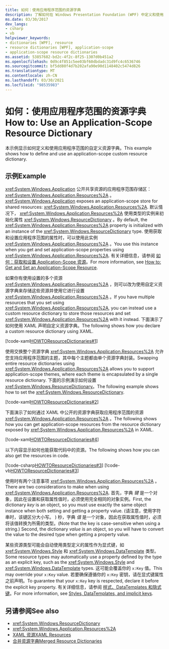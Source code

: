 ```yaml
---
title: 如何：使用应用程序范围的资源字典
description: 了解如何在 Windows Presentation Foundation (WPF) 中定义和使用应用程序范围的自定义资源字典。
ms.date: 03/30/2017
dev_langs:
- csharp
- vb
helpviewer_keywords:
- dictionaries [WPF], resource
- resource dictionaries [WPF], application-scope
- application-scope resource dictionaries
ms.assetid: 53857682-bd2c-4f2c-8f25-1307d0b451a2
ms.openlocfilehash: 0d9c4f851c5ee03bf60dbdadc31d9fc4c6536746
ms.sourcegitcommit: bf5dd80f4d7b202afa90e90d1148402c5474d826
ms.translationtype: MT
ms.contentlocale: zh-CN
ms.lasthandoff: 03/30/2021
ms.locfileid: "98535983"
---
```

# <a name="how-to-use-an-application-scope-resource-dictionary"></a><span data-ttu-id="5dbed-103">如何：使用应用程序范围的资源字典</span><span class="sxs-lookup"><span data-stu-id="5dbed-103">How to: Use an Application-Scope Resource Dictionary</span></span>

<span data-ttu-id="5dbed-104">本示例显示如何定义和使用应用程序范围的自定义资源字典。</span><span class="sxs-lookup"><span data-stu-id="5dbed-104">This example shows how to define and use an application-scope custom resource dictionary.</span></span>  
  
## <a name="example"></a><span data-ttu-id="5dbed-105">示例</span><span class="sxs-lookup"><span data-stu-id="5dbed-105">Example</span></span>  

 <span data-ttu-id="5dbed-106"><xref:System.Windows.Application> 公开共享资源的应用程序范围存储区： <xref:System.Windows.Application.Resources%2A> 。</span><span class="sxs-lookup"><span data-stu-id="5dbed-106"><xref:System.Windows.Application> exposes an application-scope store for shared resources: <xref:System.Windows.Application.Resources%2A>.</span></span> <span data-ttu-id="5dbed-107">默认情况下， <xref:System.Windows.Application.Resources%2A> 使用类型的实例来初始化属性 <xref:System.Windows.ResourceDictionary> 。</span><span class="sxs-lookup"><span data-stu-id="5dbed-107">By default, the <xref:System.Windows.Application.Resources%2A> property is initialized with an instance of the <xref:System.Windows.ResourceDictionary> type.</span></span> <span data-ttu-id="5dbed-108">使用获取和设置应用程序范围的属性时，可以使用此实例 <xref:System.Windows.Application.Resources%2A> 。</span><span class="sxs-lookup"><span data-stu-id="5dbed-108">You use this instance when you get and set application-scope properties using <xref:System.Windows.Application.Resources%2A>.</span></span> <span data-ttu-id="5dbed-109">有关详细信息，请参阅 [如何：获取和设置 Application-Scope 资源](/previous-versions/dotnet/netframework-4.0/aa348547(v=vs.100))。</span><span class="sxs-lookup"><span data-stu-id="5dbed-109">For more information, see [How to: Get and Set an Application-Scope Resource](/previous-versions/dotnet/netframework-4.0/aa348547(v=vs.100)).</span></span>
  
 <span data-ttu-id="5dbed-110">如果你有使用设置的多个资源 <xref:System.Windows.Application.Resources%2A> ，则可以改为使用自定义资源字典来存储这些资源并使用它进行设置 <xref:System.Windows.Application.Resources%2A> 。</span><span class="sxs-lookup"><span data-stu-id="5dbed-110">If you have multiple resources that you set using <xref:System.Windows.Application.Resources%2A>, you can instead use a custom resource dictionary to store those resources and set <xref:System.Windows.Application.Resources%2A> with it instead.</span></span> <span data-ttu-id="5dbed-111">下面演示了如何使用 XAML 声明自定义资源字典。</span><span class="sxs-lookup"><span data-stu-id="5dbed-111">The following shows how you declare a custom resource dictionary using XAML.</span></span>
  
 [!code-xaml[HOWTOResourceDictionaries#1](~/samples/snippets/csharp/VS_Snippets_Wpf/HowToResourceDictionaries/CSharp/MyResourceDictionary.xaml#1)]  
  
 <span data-ttu-id="5dbed-112">使用交换整个资源字典 <xref:System.Windows.Application.Resources%2A> 允许您支持应用程序范围的主题，其中每个主题都由单个资源字典封装。</span><span class="sxs-lookup"><span data-stu-id="5dbed-112">Swapping entire resource dictionaries using <xref:System.Windows.Application.Resources%2A> allows you to support application-scope themes, where each theme is encapsulated by a single resource dictionary.</span></span> <span data-ttu-id="5dbed-113">下面的示例演示如何设置 <xref:System.Windows.ResourceDictionary>。</span><span class="sxs-lookup"><span data-stu-id="5dbed-113">The following example shows how to set the <xref:System.Windows.ResourceDictionary>.</span></span>  
  
 [!code-xaml[HOWTOResourceDictionaries#2](~/samples/snippets/csharp/VS_Snippets_Wpf/HowToResourceDictionaries/CSharp/App.xaml#2)]  
  
 <span data-ttu-id="5dbed-114">下面演示了如何通过 XAML 中公开的资源字典获取应用程序范围的资源 <xref:System.Windows.Application.Resources%2A> 。</span><span class="sxs-lookup"><span data-stu-id="5dbed-114">The following shows how you can get application-scope resources from the resource dictionary exposed by <xref:System.Windows.Application.Resources%2A> in XAML.</span></span>  
  
 [!code-xaml[HOWTOResourceDictionaries#4](~/samples/snippets/csharp/VS_Snippets_Wpf/HowToResourceDictionaries/CSharp/MainWindow.xaml#4)]  
  
 <span data-ttu-id="5dbed-115">以下内容显示如何也能获取代码中的资源。</span><span class="sxs-lookup"><span data-stu-id="5dbed-115">The following shows how you can also get the resources in code.</span></span>  
  
 [!code-csharp[HOWTOResourceDictionaries#3](~/samples/snippets/csharp/VS_Snippets_Wpf/HowToResourceDictionaries/CSharp/MainWindow.xaml.cs#3)]
 [!code-vb[HOWTOResourceDictionaries#3](~/samples/snippets/visualbasic/VS_Snippets_Wpf/HowToResourceDictionaries/VB/MainWindow.xaml.vb#3)]  
  
 <span data-ttu-id="5dbed-116">使用时有两个注意事项 <xref:System.Windows.Application.Resources%2A> 。</span><span class="sxs-lookup"><span data-stu-id="5dbed-116">There are two considerations to make when using <xref:System.Windows.Application.Resources%2A>.</span></span> <span data-ttu-id="5dbed-117">首先，字典 *键* 是一个对象，因此在设置和获取属性值时，必须使用完全相同的对象实例。</span><span class="sxs-lookup"><span data-stu-id="5dbed-117">First, the dictionary *key* is an object, so you must use exactly the same object instance when both setting and getting a property value.</span></span> <span data-ttu-id="5dbed-118"> (请注意，使用字符串时，该键区分大小写。 ) 秒，字典 *值* 是一个对象，因此在获取属性值时，必须将该值转换为所需的类型。</span><span class="sxs-lookup"><span data-stu-id="5dbed-118">(Note that the key is case-sensitive when using a string.) Second, the dictionary *value* is an object, so you will have to convert the value to the desired type when getting a property value.</span></span>  

<span data-ttu-id="5dbed-119">某些资源类型可能会自动使用类型定义的属性作为显式键，如 <xref:System.Windows.Style> 和 <xref:System.Windows.DataTemplate> 类型。</span><span class="sxs-lookup"><span data-stu-id="5dbed-119">Some resource types may automatically use a property defined by the type as an explicit key, such as the <xref:System.Windows.Style> and <xref:System.Windows.DataTemplate> types.</span></span> <span data-ttu-id="5dbed-120">这可能会覆盖你的 `x:Key` 值。</span><span class="sxs-lookup"><span data-stu-id="5dbed-120">This may override your `x:Key` value.</span></span> <span data-ttu-id="5dbed-121">若要确保遵循你的 `x:Key` 密钥，请在显式键属性之前声明。</span><span class="sxs-lookup"><span data-stu-id="5dbed-121">To guarantee that your `x:Key` key is respected, declare it before the explicit key property.</span></span> <span data-ttu-id="5dbed-122">有关详细信息，请参阅 [样式、DataTemplates 和隐式键](../advanced/xaml-resources-define.md#styles-datatemplates-and-implicit-keys)。</span><span class="sxs-lookup"><span data-stu-id="5dbed-122">For more information, see [Styles, DataTemplates, and implicit keys](../advanced/xaml-resources-define.md#styles-datatemplates-and-implicit-keys).</span></span>

## <a name="see-also"></a><span data-ttu-id="5dbed-123">另请参阅</span><span class="sxs-lookup"><span data-stu-id="5dbed-123">See also</span></span>

- <xref:System.Windows.ResourceDictionary>
- <xref:System.Windows.Application.Resources%2A>
- [<span data-ttu-id="5dbed-124">XAML 资源</span><span class="sxs-lookup"><span data-stu-id="5dbed-124">XAML Resources</span></span>](/dotnet/desktop-wpf/fundamentals/xaml-resources-define)
- [<span data-ttu-id="5dbed-125">合并资源字典</span><span class="sxs-lookup"><span data-stu-id="5dbed-125">Merged Resource Dictionaries</span></span>](../advanced/merged-resource-dictionaries.md)
